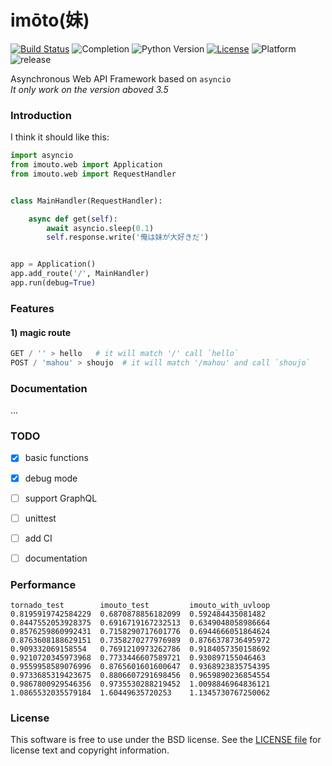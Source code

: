 # imōto(妹)
[![Build Status](https://travis-ci.org/Hanaasagi/imouto.svg?branch=master)](https://travis-ci.org/Hanaasagi/imouto)
![Completion](https://img.shields.io/badge/completion-30%25-39C5BB.svg)
![Python Version](https://img.shields.io/badge/Python-v3.5-orange.svg)
[![License](https://img.shields.io/badge/license-BSD3-blue.svg)](https://github.com/Hanaasagi/imouto/blob/master/LICENSE)
![Platform](https://img.shields.io/badge/platform-Linux-BE84B8.svg)
![release](https://img.shields.io/badge/release-dev-EA0032.svg)  

Asynchronous Web API Framework based on `asyncio`  
*It only work on the version aboved 3.5*

### Introduction
I think it should like this:

```Python
import asyncio
from imouto.web import Application
from imouto.web import RequestHandler


class MainHandler(RequestHandler):

    async def get(self):
        await asyncio.sleep(0.1)
        self.response.write('俺は妹が大好きだ')


app = Application()
app.add_route('/', MainHandler)
app.run(debug=True)
```

### Features

#### 1) magic route

```Python
GET / '' > hello   # it will match '/' call `hello`
POST / 'mahou' > shoujo  # it will match '/mahou' and call `shoujo` 
```

### Documentation

...

### TODO

- [x] basic functions
- [x] debug mode
- [ ] support GraphQL
- [ ] unittest
- [ ] add CI
- [ ] documentation


### Performance

```
tornado_test        imouto_test         imouto_with_uvloop
0.8195919742584229  0.6870878856182099  0.592484435081482
0.8447552053928375  0.6916719167232513  0.6349048058986664
0.8576259860992431  0.7158290717601776  0.6944666051864624
0.8763608188629151  0.7358270277976989  0.8766378736495972
0.909332069158554   0.7691210973262786  0.9184057350158692
0.9210720345973968  0.7733446607589721  0.930897155046463
0.9559958589076996  0.8765601601600647  0.9368923835754395
0.9733685319423675  0.8806607291698456  0.9659890236854554
0.9867800929546356  0.9735530288219452  1.0098846964836121
1.0865532035579184  1.60449635720253    1.1345730767250062
```

### License

This software is free to use under the BSD license. See the [LICENSE file](https://github.com/Hanaasagi/imouto/blob/master/LICENSE) for license text and copyright information.
